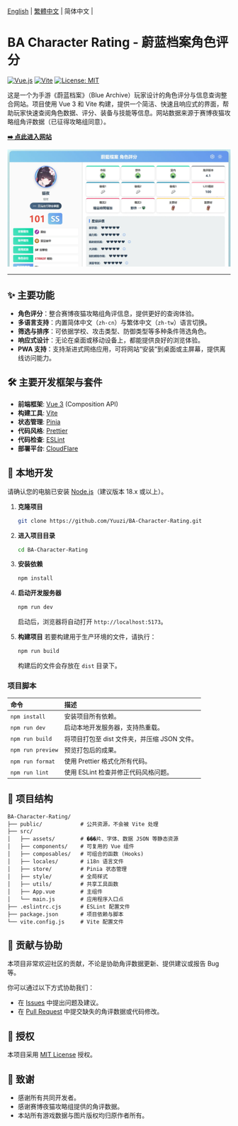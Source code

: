 <p>
  <a href="./README.en.md">English</a> | 
  <a href="../README.md">繁體中文</a> | 
  简体中文 | 
</p>

# BA Character Rating - 蔚蓝档案角色评分

<p align="left">
  <a href="https://vuejs.org/"><img alt="Vue.js" src="https://img.shields.io/badge/Vue.js-3-4FC08D?style=flat-square"></a>
  <a href="https://vitejs.dev/"><img alt="Vite" src="https://img.shields.io/badge/Vite-5-646CFF?style=flat-square"></a>
  <a href="https://opensource.org/licenses/MIT"><img alt="License: MIT" src="https://img.shields.io/badge/License-MIT-yellow.svg?style=flat-square"></a>
</p>

这是一个为手游《蔚蓝档案》（Blue Archive）玩家设计的角色评分与信息查询整合网站。项目使用 Vue 3 和 Vite 构建，提供一个简洁、快速且响应式的界面，帮助玩家快速查阅角色数据、评分、装备与技能等信息。网站数据来源于赛博夜猫攻略组角评数据（已征得攻略组同意）。

**[➡️ 点此进入网站](https://yuuzi.dev/BA-Character-Rating/)**

![项目预览图](https://raw.githubusercontent.com/Yuuzi261/BA-Character-Rating/refs/heads/main/public/og_image.webp)

---

## ✨ 主要功能

*   **角色评分**：整合赛博夜猫攻略组角评信息，提供更好的查询体验。
*   **多语言支持**：内置简体中文（`zh-cn`）与繁体中文（`zh-tw`）语言切换。
*   **筛选与排序**：可依据学校、攻击类型、防御类型等多种条件筛选角色。
*   **响应式设计**：无论在桌面或移动设备上，都能提供良好的浏览体验。
*   **PWA 支持**：支持渐进式网络应用，可将网站“安装”到桌面或主屏幕，提供离线访问能力。

## 🛠️ 主要开发框架与套件

*   **前端框架**: [Vue 3](https://vuejs.org/) (Composition API)
*   **构建工具**: [Vite](https://vitejs.dev/)
*   **状态管理**: [Pinia](https://pinia.vuejs.org/)
*   **代码风格**: [Prettier](https://prettier.io/)
*   **代码检查**: [ESLint](https://eslint.org/)
*   **部署平台**: [CloudFlare](https://www.cloudflare.com/)

## 🚀 本地开发

请确认您的电脑已安装 [Node.js](https://nodejs.org/)（建议版本 18.x 或以上）。

1.  **克隆项目**
    ```bash
    git clone https://github.com/Yuuzi/BA-Character-Rating.git
    ```

2.  **进入项目目录**
    ```bash
    cd BA-Character-Rating
    ```

3.  **安装依赖**
    ```bash
    npm install
    ```

4.  **启动开发服务器**
    ```bash
    npm run dev
    ```
    启动后，浏览器将自动打开 `http://localhost:5173`。

5.  **构建项目**
    若要构建用于生产环境的文件，请执行：
    ```bash
    npm run build
    ```
    构建后的文件会存放在 `dist` 目录下。

### 项目脚本
 
| 命令 | 描述 |
| :--- | :--- |
| `npm install` | 安装项目所有依赖。 |
| `npm run dev` | 启动本地开发服务器，支持热重载。 |
| `npm run build` | 将项目打包至 dist 文件夹，并压缩 JSON 文件。 |
| `npm run preview` | 预览打包后的成果。 |
| `npm run format` | 使用 Prettier 格式化所有代码。 |
| `npm run lint` | 使用 ESLint 检查并修正代码风格问题。 |

## 📁 项目结构

```
BA-Character-Rating/
├── public/            # 公共资源，不会被 Vite 处理
├── src/
│   ├── assets/        # ���片、字体、数据 JSON 等静态资源
│   ├── components/    # 可复用的 Vue 组件
│   ├── composables/   # 可组合的函数 (Hooks)
│   ├── locales/       # i18n 语言文件
│   ├── store/         # Pinia 状态管理
│   ├── style/         # 全局样式
│   ├── utils/         # 共享工具函数
│   ├── App.vue        # 主组件
│   └── main.js        # 应用程序入口点
├── .eslintrc.cjs      # ESLint 配置文件
├── package.json       # 项目依赖与脚本
└── vite.config.js     # Vite 配置文件
```

## 🤝 贡献与协助

本项目非常欢迎社区的贡献，不论是协助角评数据更新、提供建议或报告 Bug 等。

你可以通过以下方式协助我们：

*   在 [Issues](https://github.com/Yuuzi261/BA-Character-Rating/issues) 中提出问题及建议。
*   在 [Pull Request](https://github.com/Yuuzi261/BA-Character-Rating/pulls) 中提交缺失的角评数据或代码修改。

## 📄 授权

本项目采用 [MIT License](https://opensource.org/licenses/MIT) 授权。

## 🙏 致谢

*   感谢所有共同开发者。
*   感谢赛博夜猫攻略组提供的角评数据。
*   本站所有游戏数据与图片版权均归原作者所有。
